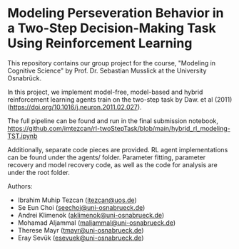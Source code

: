 # Modeling Perseveration Behavior in a Two-Step Decision-Making Task Using Reinforcement Learning
This repository contains our group project for the course, "Modeling in Cognitive Science" by Prof. Dr. Sebastian Musslick at the University Osnabrück.

In this project, we implement model-free, model-based and hybrid reinforcement learning agents train on the two-step task by Daw. et al (2011) (https://doi.org/10.1016/j.neuron.2011.02.027).

The full pipeline can be found and run in the final submission notebook, https://github.com/imtezcan/rl-twoStepTask/blob/main/hybrid_rl_modeling-TST.ipynb

Additionally, separate code pieces are provided. RL agent implementations can be found under the agents/ folder. Parameter fitting, parameter recovery and model recovery code, as well as the code for analysis are under the root folder.

Authors:
- Ibrahim Muhip Tezcan (itezcan@uos.de)
- Se Eun Choi (seechoi@uni-osnabrueck.de)
- Andrei Klimenok (aklimenok@uni-osnabrueck.de)
- Mohamad Aljammal (maljammal@uni-osnabrueck.de)
- Therese Mayr (tmayr@uni-osnabrueck.de)
- Eray Sevük (esevuek@uni-osnabrueck.de)
